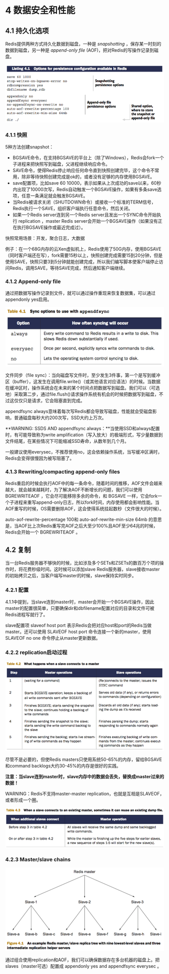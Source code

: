 # 4 数据安全和性能

## 4.1 持久化选项

Redis提供两种方式持久化数据到磁盘，一种是 _snapshotting_ ，保存某一时刻的数据到磁盘，另一种是 _append-only file_ \(AOF\)，把对Redis的写操作记录到磁盘。

![](/assets/QQ20160823-1.png)

### 4.1.1 快照

5种方法创建snapshot：

* BGSAVE命令，在支持BGSAVE的平台上（除了Windows），Redis会fork一个子进程来把快照写到磁盘，父进程继续响应命令。
* SAVE命令，使得Redis停止响应任何命令直到快照创建完毕，这个命令不常用，除非等待快照创建完成是ok的，或者没有足够的内存使用BGSAVE。
* save配置项，比如save 60 10000，表示如果从上次成功的save以来，60秒内出现了10000次写，Redis自动触发一个BGSAVE操作，如果有多条save选项，任意一条满足就会触发BGSAVE。
* 当Redis被请求关闭（SHUTDOWN命令）或接收一个标准的TERM信号，Redis执行一个SAVE，组织客户端执行任意命令，然后关闭。
* 如果一个Redis server连到另一个Redis server且发出一个SYNC命令开始执行 replication ，master Redis server会开始一个BGSAVE操作（如果没有正在执行BGSAVE操作或最近完成过）。

快照常用场景：开发，聚合日志，大数据

例子：在一个68G内存的云Xen虚拟机上，Redis使用了50G内存，使用BGSAVE（同时客户端还在写），fork需要15秒以上，快照创建完成需要15到20分钟，但是使用SAVE，快照只要3到5分钟就能创建完成，所以我们编写脚本使客户端停止访问Redis，调用SAVE，等待SAVE完成，然后通知客户端继续。

### 4.1.2 Append-only file

通过把数据写操作记录到文件，就可以通过操作重现来恢复数据集，可以通过appendonly yes启用。

![](/assets/QQ20160824-1.png)

文件同步（file sync）：当向磁盘写文件时，至少发生3件事，第一个是写到缓冲区（buffer），这发生在调用file.write\(\)（或其他语言对应语法）的时候。当数据在缓冲区时，操作系统会在未来的某个时间点把数据写到磁盘。我们可以（可选地）采取第二步，通过file.flush\(\)请求操作系统有机会的时候把数据写到磁盘，不过这仅仅只是请求，它会阻塞直到完成。

appendfsync always意味着每次写Redis都会导致写磁盘，性能就会受磁盘影响，普通磁盘每秒大约200次写，SSD大约上万次。

**WARNING: SSDS AND appendfsync always：**当使用SSD和always配置时，有可能导致称为write amplification（写入放大）的极端形式，写少量数据到文件结尾，在某些情况下可能缩减SSD寿命，从数年到几个月。

一般建议使用everysec，不推荐使用no，这会依赖操作系统，当写缓冲区满时，Redis会变得很慢因为被写阻塞了。

### 4.1.3 Rewriting\/compacting append-only files

Redis重启的时候会执行AOF中的每一条命令，随着时间的推移，AOF文件会越来越大，就会越来越耗时，为了解决AOF不断增长的问题，我们可以使用 BGREWRITEAOF ，它会尽可能移除多余的命令，和 BGSAVE 一样，它会fork一个子进程来重写append-only日志，所以fork时间，内存使用都会影响性能。当AOF重写的时候，OS需要删除AOF，这会使得系统挂起数秒（文件很大的时候）。

auto-aof-rewrite-percentage 100和 auto-aof-rewrite-min-size 64mb 的意思是，当AOF比上次Redis重写完AOF之后大至少100%且AOF至少64兆的时候，Redis会开始一个 BGREWRITEAOF 。

## 4.2 复制

当一台Redis服务器不够快的时候，比如涉及多个SETs和ZSETs的数百万个项的操作时，将花费秒级时间。这时候可以添加slave Redis服务器，slave接收master的初始拷贝之后，当客户端写master的时候，slave保持实时同步。

### 4.2.1 配置

4.1.1中提到，当slave连到master时，master会开始一个BGSAVE操作，因此master的配置很简单，只要确保dir和dbfilename配置对应的目录和文件可被Redis进程写就行了。

slave配置项 slaveof host port 表示Redis会把对应host和port的Redis当做master。还可以使用 SLAVEOF host port 命令连接一个新的master，使用 SLAVEOF no one 命令停止从master更新数据。

### 4.2.2 replication启动过程

![](/assets/QQ20160827-1.png)

尽管不是必要的，但使Redis masters只使用系统50-65%的内存，留给BGSAVE和command backlogs大约30-45%的内存是很好的实践。

**注意：当slave连到master时，slave内存中的数据会丢失，替换成master过来的数据！**

WARNING：Redis不支持master-master replication，也就是互相是SLAVEOF，或者形成一个圈。

![](/assets/QQ20160827-2.png)

### 4.2.3 Master\/slave chains

![](/assets/QQ20160827-3.png)

通过组合使用replication和AOF，我们可以确保数据存在多台机器的磁盘上。把slaves（master可选）配置成 appendonly yes and appendfsync everysec 。













